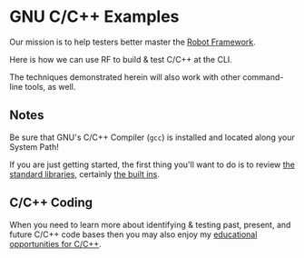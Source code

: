 # GNU C/C++ Examples
Our mission is to help testers better master the [Robot Framework](https://robotframework.org).

Here is how we can use RF to build & test C/C++ at the CLI.

The techniques demonstrated herein will also work with other command-line tools, as well.

## Notes
Be sure that GNU's C/C++ Compiler (`gcc`) is installed and located along your System Path!

If you are just getting started, the first thing you'll want to do is to review [the standard libraries](https://robotframework.org/robotframework/), certainly [the built ins](https://robotframework.org/robotframework/latest/libraries/BuiltIn.html).

## C/C++ Coding
When you need to learn more about identifying & testing past, present, and future C/C++ code bases then you may also enjoy my [educational opportunities for C/C++](https://www.udemy.com/course/gnu-cpp-1000/?referralCode=4499B8A33F74E9AAB54D).
